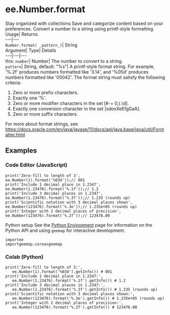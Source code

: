  
#  ee.Number.format
Stay organized with collections  Save and categorize content based on your preferences. 
Convert a number to a string using printf-style formatting. Usage| Returns  
---|---  
`Number.format( _pattern_)`| String  
Argument| Type| Details  
---|---|---  
this: `number`| Number| The number to convert to a string.  
`pattern`| String, default: "%s"| A printf-style format string. For example, '%.2f' produces numbers formatted like '3.14', and '%05d' produces numbers formatted like '00042'. The format string must satisfy the following criteria: 
  1. Zero or more prefix characters.
  2. Exactly one '%'.
  3. Zero or more modifier characters in the set [#-+ 0,(.\d].
  4. Exactly one conversion character in the set [sdoxXeEfgGaA].
  5. Zero or more suffix characters.

For more about format strings, see https://docs.oracle.com/en/java/javase/11/docs/api/java.base/java/util/Formatter.html  
## Examples
### Code Editor (JavaScript)
```
print('Zero-fill to length of 3',
ee.Number(1).format('%03d'));// 001
print('Include 1 decimal place in 1.2347',
ee.Number(1.23476).format('%.1f'));// 1.2
print('Include 3 decimal places in 1.2347',
ee.Number(1.23476).format('%.3f'));// 1.235 (rounds up)
print('Scientific notation with 3 decimal places shown',
ee.Number(123476).format('%.3e'));// 1.235e+05 (rounds up)
print('Integer with 2 decimal places of precision',
ee.Number(123476).format('%.2f'));// 123476.00
```

Python setup
See the [ Python Environment](https://developers.google.com/earth-engine/guides/python_install) page for information on the Python API and using `geemap` for interactive development.
```
importee
importgeemap.coreasgeemap
```

### Colab (Python)
```
print('Zero-fill to length of 3:',
   ee.Number(1).format('%03d').getInfo()) # 001
print('Include 1 decimal place in 1.2347:',
   ee.Number(1.23476).format('%.1f').getInfo()) # 1.2
print('Include 3 decimal places in 1.2347:',
   ee.Number(1.23476).format('%.3f').getInfo()) # 1.235 (rounds up)
print('Scientific notation with 3 decimal places shown:',
   ee.Number(123476).format('%.3e').getInfo()) # 1.235e+05 (rounds up)
print('Integer with 2 decimal places of precision:',
   ee.Number(123476).format('%.2f').getInfo()) # 123476.00
```

